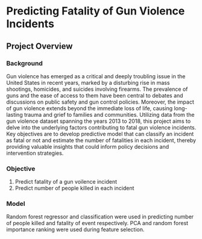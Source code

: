 # Predicting Fatality of Gun Violence Incidents
## Project Overview
### Background
Gun violence has emerged as a critical and deeply troubling issue in the United States in recent years, marked by a disturbing rise in mass shootings, homicides, and suicides involving firearms. The prevalence of guns and the ease of access to them have been central to debates and discussions on public safety and gun control policies. Moreover, the impact of gun violence extends beyond the immediate loss of life, causing long-lasting trauma and grief to families and communities. Utilizing data from the gun violence dataset spanning the years 2013 to 2018, this project aims to delve into the underlying factors contributing to fatal gun violence incidents. Key objectives are to develop predictive model that can classify an incident as fatal or not and estimate the number of fatalities in each incident, thereby providing valuable insights that could inform policy decisions and intervention strategies.

### Objective
1. Predict fatality of a gun voilence incident
2. Predict number of people killed in each incident

### Model
Random forest regressor and classification were used in predicting number of people killed and fatality of event respectively.
PCA and random forest importance ranking were used during feature selection.
